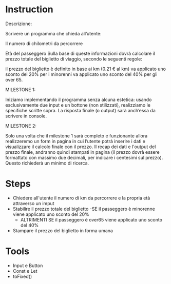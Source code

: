 # Instruction

Descrizione:

Scrivere un programma che chieda all’utente:

Il numero di chilometri da percorrere

Età del passeggero Sulla base di queste informazioni dovrà calcolare il prezzo totale del biglietto di viaggio, secondo le seguenti regole:

il prezzo del biglietto è definito in base ai km (0.21 € al km)
va applicato uno sconto del 20% per i minorenni
va applicato uno sconto del 40% per gli over 65.

MILESTONE 1:

Iniziamo implementando il programma senza alcuna estetica: usando esclusivamente due input e un bottone (non stilizzati), realizziamo le specifiche scritte sopra. La risposta finale (o output) sarà anch’essa da scrivere in console.

MILESTONE 2:

Solo una volta che il milestone 1 sarà completo e funzionante allora realizzeremo un form in pagina in cui l’utente potrà inserire i dati e visualizzare il calcolo finale con il prezzo. Il recap dei dati e l'output del prezzo finale, andranno quindi stampati in pagina (il prezzo dovrà essere formattato con massimo due decimali, per indicare i centesimi sul prezzo). Questo richiederà un minimo di ricerca.

# Steps
- Chiedere all'utente il numero di km da percorrere e la propria età attraverso un imput
- Stabilire il prezzo totale del biglietto
    -SE il passeggero è minorenne viene applicato uno sconto del 20%
    - ALTRIMENTI SE il passeggero è over65 viene applicato uno sconto del 40%
- Stampare il prezzo del biglietto in forma umana


# Tools
- Input e Button
- Const e Let
- toFixed()
